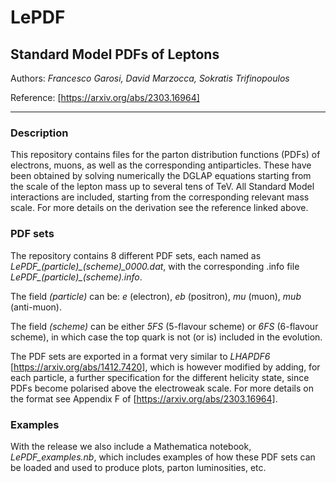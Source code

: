 
# LePDF

## Standard Model PDFs of Leptons

Authors: *Francesco Garosi, David Marzocca, Sokratis Trifinopoulos*

Reference: [https://arxiv.org/abs/2303.16964]

------------------

### Description

This repository contains files for the parton distribution functions (PDFs) of electrons, muons, as well as the corresponding antiparticles. These have been obtained by solving numerically the DGLAP equations starting from the scale of the lepton mass up to several tens of TeV. All Standard Model interactions are included, starting from the corresponding relevant mass scale.
For more details on the derivation see the reference linked above.

### PDF sets

The repository contains 8 different PDF sets, each named as *LePDF_(particle)_(scheme)_0000.dat*, with the corresponding .info file *LePDF_(particle)_(scheme).info*.

The field *(particle)* can be: *e* (electron), *eb* (positron), *mu* (muon), *mub* (anti-muon).

The field *(scheme)* can be either *5FS* (5-flavour scheme) or *6FS* (6-flavour scheme), in which case the top quark is not (or is) included in the evolution.

The PDF sets are exported in a format very similar to *LHAPDF6* [https://arxiv.org/abs/1412.7420], which is however modified by adding, for each particle, a further specification for the different helicity state, since PDFs become polarised above the electroweak scale. For more details on the format see Appendix F of [https://arxiv.org/abs/2303.16964].

### Examples

With the release we also include a Mathematica notebook, *LePDF_examples.nb*, which includes examples of how these PDF sets can be loaded and used to produce plots, parton luminosities, etc.
